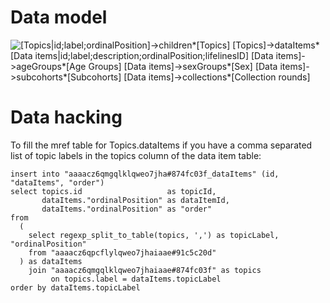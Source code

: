 # Data model

![[Topics|id;label;ordinalPosition]->children*[Topics]
  [Topics]->dataItems*[Data items|id;label;description;ordinalPosition;lifelinesID]
  [Data items]->ageGroups*[Age Groups]
  [Data items]->sexGroups*[Sex]
  [Data items]->subcohorts*[Subcohorts]
  [Data items]->collections*[Collection rounds]](http://yuml.me/8d4795ba.png)

# Data hacking

To fill the mref table for Topics.dataItems if you have a comma separated list of 
topic labels in the topics column of the data item table:

```
insert into "aaaacz6qmgqlklqweo7jha#874fc03f_dataItems" (id, "dataItems", "order")
select topics.id                   as topicId,
       dataItems."ordinalPosition" as dataItemId,
       dataItems."ordinalPosition" as "order"
from
  (
    select regexp_split_to_table(topics, ',') as topicLabel, "ordinalPosition"
    from "aaaacz6qpcflylqweo7jhaiaae#91c5c20d"
  ) as dataItems
    join "aaaacz6qmgqlklqweo7jhaiaae#874fc03f" as topics
         on topics.label = dataItems.topicLabel
order by dataItems.topicLabel
```